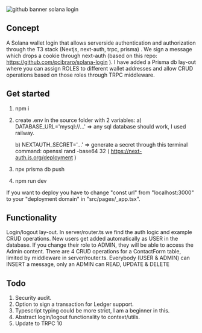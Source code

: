![github banner solana login](https://user-images.githubusercontent.com/112099041/217245430-e53ea52c-0d96-415f-8608-448565a637ad.png)


## Concept

A Solana wallet login that allows serverside authentication and authorization through the T3 stack (Nextjs, next-auth, trpc, prisma) .  We sign a message which drops a cookie through next-auth (based on this repo: https://github.com/pcibraro/solana-login ).  I have added a Prisma db lay-out where you can assign ROLES to different  wallet addresses and allow CRUD operations based on those roles through TRPC middleware.

## Get started

1) npm i
2) create .env in the source folder with 2 variables:
     a) DATABASE_URL='mysql://...'  => any sql database should work, I used railway.
     
     b) NEXTAUTH_SECRET='...'  => generate a secret through this terminal command: openssl rand -base64 32
                            ( https://next-auth.js.org/deployment )
3) npx prisma db push
4) npm run dev

If you want to deploy you have to change  "const url" from "localhost:3000" to your "deployment domain" in "src/pages/_app.tsx".

## Functionality

Login/logout lay-out. In server/router.ts we find the auth logic and example CRUD operations.  New users get added automatically as USER in the database.  If you change their role to ADMIN, they will be able to access the Admin content.  There are 4 CRUD operations for a ContactForm table, limited by middleware in server/router.ts.  Everybody (USER & ADMIN) can INSERT a message, only an ADMIN can READ, UPDATE & DELETE

## Todo

1) Security audit.
2) Option to sign a transaction for Ledger support.
3) Typescript typing could be more strict, I am a beginner in this.
4) Abstract login/logout functionality to context/utils.
5) Update to TRPC 10
